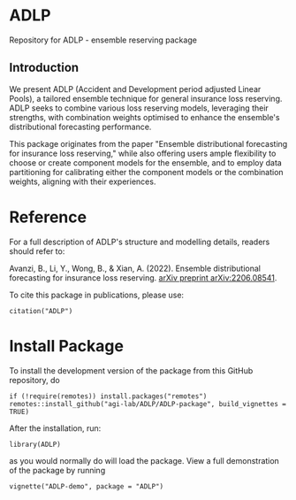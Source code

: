 # ADLP
Repository for ADLP - ensemble reserving package

## Introduction 

We present ADLP (Accident and Development period adjusted Linear Pools), a tailored ensemble technique for general insurance loss reserving. ADLP seeks to combine various loss reserving models, leveraging their strengths, with combination weights optimised to enhance the ensemble's distributional forecasting performance.

This package originates from the paper "Ensemble distributional forecasting for insurance loss reserving," while also offering users ample flexibility to choose or create component models for the ensemble, and to employ data partitioning for calibrating either the component models or the combination weights, aligning with their experiences. 

# Reference

For a full description of ADLP's structure and modelling details, readers should refer to:

Avanzi, B., Li, Y., Wong, B., & Xian, A. (2022). Ensemble distributional forecasting for insurance loss reserving. [arXiv preprint arXiv:2206.08541](https://doi.org/10.48550/arXiv.2206.08541).

To cite this package in publications, please use:

`citation("ADLP")`

# Install Package

To install the development version of the package from this GitHub repository, do

```
if (!require(remotes)) install.packages("remotes")
remotes::install_github("agi-lab/ADLP/ADLP-package", build_vignettes = TRUE)
```

After the installation, run:

`library(ADLP)`

as you would normally do will load the package. View a full demonstration of the package by running

`vignette("ADLP-demo", package = "ADLP")`
